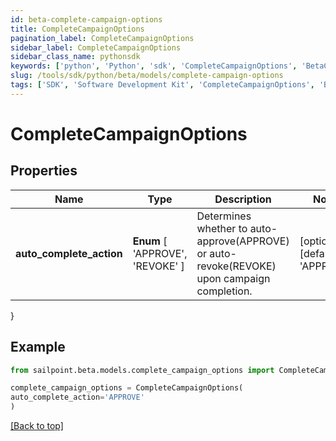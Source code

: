 ```yaml
---
id: beta-complete-campaign-options
title: CompleteCampaignOptions
pagination_label: CompleteCampaignOptions
sidebar_label: CompleteCampaignOptions
sidebar_class_name: pythonsdk
keywords: ['python', 'Python', 'sdk', 'CompleteCampaignOptions', 'BetaCompleteCampaignOptions'] 
slug: /tools/sdk/python/beta/models/complete-campaign-options
tags: ['SDK', 'Software Development Kit', 'CompleteCampaignOptions', 'BetaCompleteCampaignOptions']
---
```


# CompleteCampaignOptions


## Properties

Name | Type | Description | Notes
------------ | ------------- | ------------- | -------------
**auto_complete_action** |  **Enum** [  'APPROVE',    'REVOKE' ] | Determines whether to auto-approve(APPROVE) or auto-revoke(REVOKE) upon campaign completion. | [optional] [default to 'APPROVE']
}

## Example

```python
from sailpoint.beta.models.complete_campaign_options import CompleteCampaignOptions

complete_campaign_options = CompleteCampaignOptions(
auto_complete_action='APPROVE'
)

```
[[Back to top]](#) 

